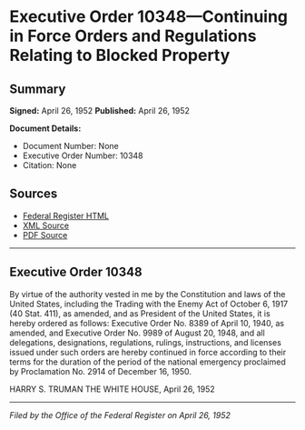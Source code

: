 # Executive Order 10348—Continuing in Force Orders and Regulations Relating to Blocked Property

## Summary

**Signed:** April 26, 1952
**Published:** April 26, 1952

**Document Details:**
- Document Number: None
- Executive Order Number: 10348
- Citation: None

## Sources
- [Federal Register HTML](https://www.presidency.ucsb.edu/documents/executive-order-10348-continuing-force-orders-and-regulations-relating-blocked-property)
- [XML Source](None)
- [PDF Source](None)

---

## Executive Order 10348

By virtue of the authority vested in me by the Constitution and laws of the United States, including the Trading with the Enemy Act of October 6, 1917 (40 Stat. 411), as amended, and as President of the United States, it is hereby ordered as follows:
Executive Order No. 8389 of April 10, 1940, as amended, and Executive Order No. 9989 of August 20, 1948, and all delegations, designations, regulations, rulings, instructions, and licenses issued under such orders are hereby continued in force according to their terms for the duration of the period of the national emergency proclaimed by Proclamation No. 2914 of December 16, 1950.

HARRY S. TRUMAN
THE WHITE HOUSE,
April 26, 1952

---

*Filed by the Office of the Federal Register on April 26, 1952*
